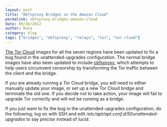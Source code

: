 ```yaml
---
layout: post
title: "Obfsproxy Bridges in the Amazon Cloud"
permalink: obfsproxy-bridges-amazon-cloud
date: 09/26/2012
author: Runa
category: blog
tags: ["bridges", "obfsproxy", "relays", "tor", "tor cloud"]
---
```


[The Tor Cloud](https://cloud.torproject.org/) images for all the seven regions have been updated to fix a bug found in the unattended-upgrades configuration. The normal bridge images have also been updated to include [obfsproxy](https://www.torproject.org/projects/obfsproxy), which attempts to help users circumvent censorship by transforming the Tor traffic between the client and the bridge.

If you are already running a Tor Cloud bridge, you will need to either manually update your image, or set up a new Tor Cloud bridge and terminate the old one. If you decide not to take action, your image will fail to upgrade Tor correctly and will not be running as a bridge.

If you just want to fix the bug in the unattended-upgrades configuration, do the following; log on with SSH and edit _/etc/apt/apt.conf.d/50unattended-upgrades_ to say _precise_ instead of _lucid_.

